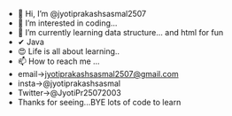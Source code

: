 - 👋 Hi, I’m @jyotiprakashsasmal2507
- 👀 I’m interested in coding...
- 🌱 I’m currently learning data structure... and html for fun
- ✔  Java
- 😍 Life is all about learning..
-  📫 How to reach me ...
-  email->jyotiprakashsasmal2507@gmail.com
-  insta->@jyotiprakashsasmal
-  Twitter->@JyotiPr25072003
- Thanks for seeing...BYE lots of code to learn
<!---
jyotiprakashsasmal2507/jyotiprakashsasmal2507 is a ✨ special ✨ repository because its `README.md` (this file) appears on your GitHub profile.
You can click the Preview link to take a look at your changes.
--->
